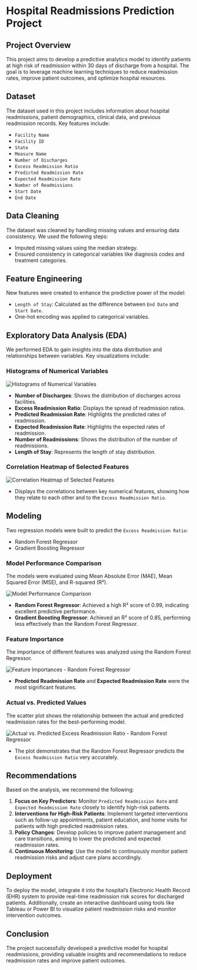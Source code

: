 # Hospital Readmissions Prediction Project

## Project Overview
This project aims to develop a predictive analytics model to identify patients at high risk of readmission within 30 days of discharge from a hospital. The goal is to leverage machine learning techniques to reduce readmission rates, improve patient outcomes, and optimize hospital resources.

## Dataset
The dataset used in this project includes information about hospital readmissions, patient demographics, clinical data, and previous readmission records. Key features include:
- `Facility Name`
- `Facility ID`
- `State`
- `Measure Name`
- `Number of Discharges`
- `Excess Readmission Ratio`
- `Predicted Readmission Rate`
- `Expected Readmission Rate`
- `Number of Readmissions`
- `Start Date`
- `End Date`

## Data Cleaning
The dataset was cleaned by handling missing values and ensuring data consistency. We used the following steps:
- Imputed missing values using the median strategy.
- Ensured consistency in categorical variables like diagnosis codes and treatment categories.

## Feature Engineering
New features were created to enhance the predictive power of the model:
- `Length of Stay`: Calculated as the difference between `End Date` and `Start Date`.
- One-hot encoding was applied to categorical variables.

## Exploratory Data Analysis (EDA)
We performed EDA to gain insights into the data distribution and relationships between variables. Key visualizations include:

### Histograms of Numerical Variables
![Histograms of Numerical Variables](https://github.com/Yaman-Shadid/Predictive-Analytics-for-Hospital-Readmissions/blob/main/Visualizations/EDA/Correlation%20Heatmap%20of%20Selected%20Features.png)

- **Number of Discharges**: Shows the distribution of discharges across facilities.
- **Excess Readmission Ratio**: Displays the spread of readmission ratios.
- **Predicted Readmission Rate**: Highlights the predicted rates of readmission.
- **Expected Readmission Rate**: Highlights the expected rates of readmission.
- **Number of Readmissions**: Shows the distribution of the number of readmissions.
- **Length of Stay**: Represents the length of stay distribution.

### Correlation Heatmap of Selected Features
![Correlation Heatmap of Selected Features](Correlation%20Heatmap%20of%20Selected%20Features.png)

- Displays the correlations between key numerical features, showing how they relate to each other and to the `Excess Readmission Ratio`.

## Modeling
Two regression models were built to predict the `Excess Readmission Ratio`:
- Random Forest Regressor
- Gradient Boosting Regressor

### Model Performance Comparison
The models were evaluated using Mean Absolute Error (MAE), Mean Squared Error (MSE), and R-squared (R²).

![Model Performance Comparison](Model%20Performance%20Comparison.png)

- **Random Forest Regressor**: Achieved a high R² score of 0.99, indicating excellent predictive performance.
- **Gradient Boosting Regressor**: Achieved an R² score of 0.85, performing less effectively than the Random Forest Regressor.

### Feature Importance
The importance of different features was analyzed using the Random Forest Regressor.

![Feature Importances - Random Forest Regressor](Feature%20Importances%20-%20Random%20Forest%20Regressor.png)

- **Predicted Readmission Rate** and **Expected Readmission Rate** were the most significant features.

### Actual vs. Predicted Values
The scatter plot shows the relationship between the actual and predicted readmission rates for the best-performing model.

![Actual vs. Predicted Excess Readmission Ratio - Random Forest Regressor](Actual%20vs.%20Predicted%20Excess%20Readmission%20Ratio%20-%20Random%20Forest%20Regressor.png)

- The plot demonstrates that the Random Forest Regressor predicts the `Excess Readmission Ratio` very accurately.

## Recommendations
Based on the analysis, we recommend the following:
1. **Focus on Key Predictors**: Monitor `Predicted Readmission Rate` and `Expected Readmission Rate` closely to identify high-risk patients.
2. **Interventions for High-Risk Patients**: Implement targeted interventions such as follow-up appointments, patient education, and home visits for patients with high predicted readmission rates.
3. **Policy Changes**: Develop policies to improve patient management and care transitions, aiming to lower the predicted and expected readmission rates.
4. **Continuous Monitoring**: Use the model to continuously monitor patient readmission risks and adjust care plans accordingly.

## Deployment
To deploy the model, integrate it into the hospital’s Electronic Health Record (EHR) system to provide real-time readmission risk scores for discharged patients. Additionally, create an interactive dashboard using tools like Tableau or Power BI to visualize patient readmission risks and monitor intervention outcomes.

## Conclusion
The project successfully developed a predictive model for hospital readmissions, providing valuable insights and recommendations to reduce readmission rates and improve patient outcomes.

